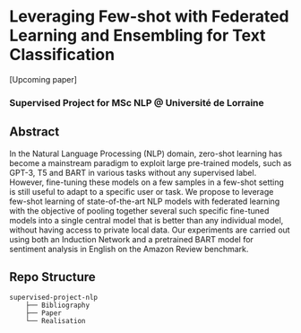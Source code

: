 # Leveraging Few-shot with Federated Learning and Ensembling for Text Classification
[Upcoming paper]
### Supervised Project for MSc NLP @ Université de Lorraine

## Abstract
In the Natural Language Processing (NLP) domain, zero-shot learning has become a mainstream paradigm to exploit large pre-trained models, such as GPT-3, T5 and BART in various tasks without any supervised label. However, fine-tuning these models on a few samples in a few-shot setting is still useful to adapt to a specific user or task. We propose to leverage few-shot learning of state-of-the-art NLP models with federated learning with the objective of pooling together several such specific fine-tuned models into a single central model that is better than any individual model, without having access to private local data. Our experiments are carried out using both an Induction Network and a pretrained BART model for sentiment analysis in English on the Amazon Review benchmark.

## Repo Structure

    supervised-project-nlp
        ├── Bibliography
        ├── Paper
        └── Realisation

